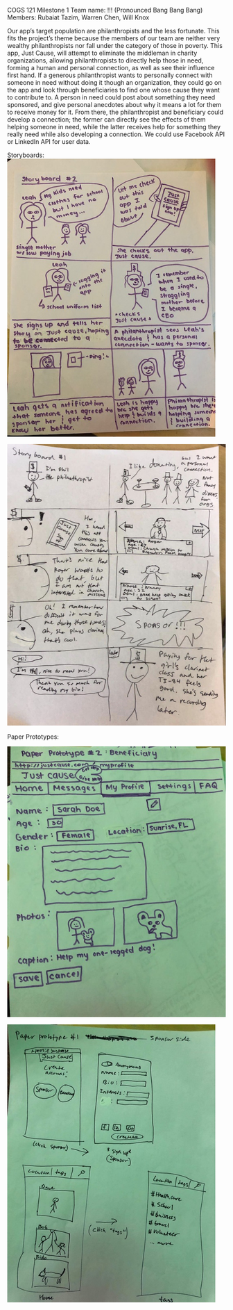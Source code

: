 COGS 121 Milestone 1
Team name: !!! (Pronounced Bang Bang Bang)
Members: Rubaiat Tazim, Warren Chen, Will Knox

Our app’s target population are philanthropists and the less fortunate. This fits the project’s theme because the members of our team are neither very wealthy philanthropists nor fall under the category of those in poverty. This app, Just Cause, will attempt to eliminate the middleman in charity organizations, allowing philanthropists to directly help those in need, forming a human and personal connection, as well as see their influence first hand. If a generous philanthropist wants to personally connect with someone in need without doing it though an organization, they could go on the app and look through beneficiaries to find one whose cause they want to contribute to. A person in need could post about something they need sponsored, and give personal anecdotes about why it means a lot for them to receive money for it. From there, the philanthropist and beneficiary could develop a connection; the former can directly see the effects of them helping someone in need, while the latter receives help for something they really need while also developing a connection. We could use Facebook API or LinkedIn API for user data.


Storyboards:
![](IMG_7465.jpg)

![](IMG_7466.jpg)

Paper Prototypes:

![](IMG_7467.jpg)

![](IMG_7468.JPG)
